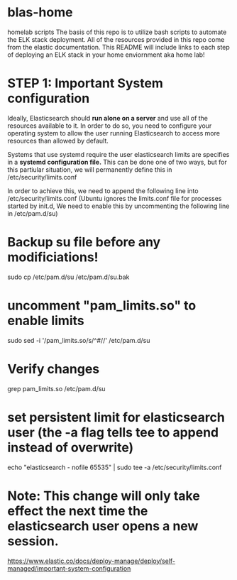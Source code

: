 # blas-home
homelab scripts
The basis of this repo is to utilize bash scripts to automate the ELK stack deployment. All of the resources provided in this repo come from the elastic documentation. This README will include links to each step of deploying an ELK stack in your home enviornment aka home lab!

# STEP 1: Important System configuration
Ideally, Elasticsearch should **run alone on a server** and use all of the resources available to it. In order to do so, you need to configure your operating system to allow the user running Elasticsearch to access more resources than allowed by default.

Systems that use systemd require the user elasticsearch limits are specifies in a **systemd configuration file.** This can be done one of two ways, but for this partiular situation, we will permanently define this in /etc/security/limits.conf

In order to achieve this, we need to append the following line into /etc/security/limits.conf (Ubuntu ignores the limits.conf file for processes started by init.d, We need to enable this by uncommenting the following line in /etc/pam.d/su)

# Backup su file before any modificiations!
sudo cp /etc/pam.d/su /etc/pam.d/su.bak
# uncomment "pam_limits.so" to enable limits
sudo sed -i '/pam_limits.so/s/^#//' /etc/pam.d/su
# Verify changes 
grep pam_limits.so /etc/pam.d/su
# set persistent limit for elasticsearch user (the -a flag tells tee to append instead of overwrite)
echo "elasticsearch - nofile 65535" | sudo tee -a /etc/security/limits.conf
# Note: This change will only take effect the next time the elasticsearch user opens a new session.


https://www.elastic.co/docs/deploy-manage/deploy/self-managed/important-system-configuration

